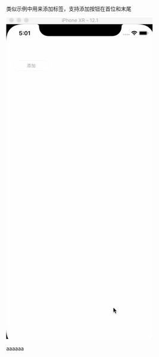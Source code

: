 类似示例中用来添加标签，支持添加按钮在首位和末尾

![tagView](https://raw.githubusercontent.com/Monkshae/LCTagView/master/tagView.gif)

aaaaaa


